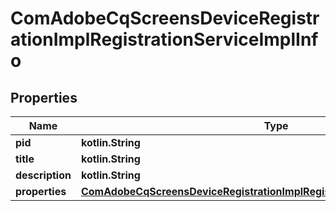
# ComAdobeCqScreensDeviceRegistrationImplRegistrationServiceImplInfo

## Properties
Name | Type | Description | Notes
------------ | ------------- | ------------- | -------------
**pid** | **kotlin.String** |  |  [optional]
**title** | **kotlin.String** |  |  [optional]
**description** | **kotlin.String** |  |  [optional]
**properties** | [**ComAdobeCqScreensDeviceRegistrationImplRegistrationServiceImplProperties**](ComAdobeCqScreensDeviceRegistrationImplRegistrationServiceImplProperties.md) |  |  [optional]



